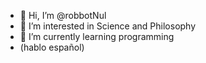 - 👋 Hi, I’m @robbotNul
- 👀 I’m interested in Science and Philosophy
- 🌱 I’m currently learning programming
- (hablo español)

<!---
robbotNul/robbotNul is a ✨ special ✨ repository because its `README.md` (this file) appears on your GitHub profile.
You can click the Preview link to take a look at your changes.
--->
